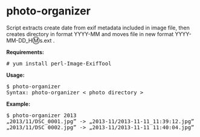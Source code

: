# photo-organizer

Script extracts create date from exif metadata included in image file, then creates directory in format YYYY-MM and moves  file in new format YYYY-MM-DD_H:m:s.ext .

**Requirements:**
<pre>
# yum install perl-Image-ExifTool
</pre>

**Usage:**
<pre>
$ photo-organizer 
Syntax: photo-organizer < photo directory >
</pre>

**Example:**
<pre>
$ photo-organizer 2013
„2013/11/DSC_0001.jpg” -> „2013-11/2013-11-11_11:39:12.jpg”
„2013/11/DSC_0002.jpg” -> „2013-11/2013-11-11_11:40:04.jpg”
</pre>